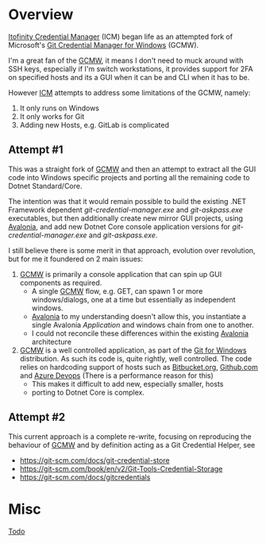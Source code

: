 # Overview

[Itofinity Credential Manager](https://github.com/itofinity/itofinity-credential-manager) (ICM) began life as an attempted fork of Microsoft's [Git Credential Manager for Windows](https://github.com/microsoft/git-credential-manager-for-windows) (GCMW).

I'm a great fan of the [GCMW](https://github.com/microsoft/git-credential-manager-for-windows), it means I don't need to muck around with SSH keys, especially if I'm switch workstations, it provides support for 2FA on specified hosts and its a GUI when it can be and CLI when it has to be.

However [ICM](https://github.com/itofinity/itofinity-credential-manager) attempts to address some limitations of the GCMW, namely:
1. It only runs on Windows
1. It only works for Git
1. Adding new Hosts, e.g. GitLab is complicated

## Attempt #1 
This was a straight fork of [GCMW](https://github.com/microsoft/git-credential-manager-for-windows) and then an attempt to extract all the GUI code into Windows specific projects and porting all the remaining code to Dotnet Standard/Core. 

The intention was that it would remain possible to build the existing .NET Framework dependent _git-credential-manager.exe_ and _git-askpass.exe_ executables, but then additionally create new mirror GUI projects, using [Avalonia](https://github.com/avaloniaui/avalonia), and add new Dotnet Core console application versions for _git-credential-manager.exe_ and _git-askpass.exe_.

I still believe there is some merit in that approach, evolution over revolution, but for me it foundered on 2 main issues:

1. [GCMW](https://github.com/microsoft/git-credential-manager-for-windows) is primarily a console application that can spin up GUI components as required.
    * A single [GCMW](https://github.com/microsoft/git-credential-manager-for-windows) flow, e.g. GET, can spawn 1 or more windows/dialogs, one at a time but essentially as independent windows.
    * [Avalonia](https://github.com/avaloniaui/avalonia) to my understanding doesn't allow this, you instantiate a single Avalonia _Application_ and windows chain from one to another. 
    * I could not reconcile these differences within the existing [Avalonia](https://github.com/avaloniaui/avalonia) architecture
1. [GCMW](https://github.com/microsoft/git-credential-manager-for-windows) is a well controlled application, as part of the [Git for Windows](https://github.com/git-for-windows/git) distribution. As such its code is, quite rightly, well controlled. The code relies on hardcoding support of hosts such as [Bitbucket.org](https://bitbucket.org), [Github.com](https://github.com) and [Azure Devops](https://devops.azure.com) (There is a performance reason for this)
    * This makes it difficult to add new, especially smaller, hosts
    * porting to Dotnet Core is complex.

## Attempt #2

This current approach is a complete re-write, focusing on reproducing the behaviour of [GCMW](https://github.com/microsoft/git-credential-manager-for-windows) and by definition acting as a Git Credential Helper, see
* https://git-scm.com/docs/git-credential-store
* https://git-scm.com/book/en/v2/Git-Tools-Credential-Storage
* https://git-scm.com/docs/gitcredentials

# Misc

[Todo](docs/todo.md)